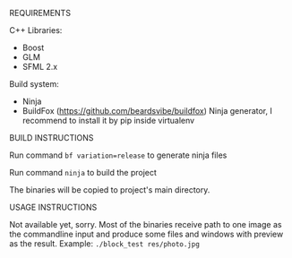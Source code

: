 REQUIREMENTS

C++ Libraries:
  * Boost
  * GLM
  * SFML 2.x

Build system:
  * Ninja
  * BuildFox (https://github.com/beardsvibe/buildfox) Ninja generator, I recommend to install it
    by pip inside virtualenv



BUILD INSTRUCTIONS

Run command `bf variation=release` to generate ninja files

Run command `ninja` to build the project

The binaries will be copied to project's main directory.



USAGE INSTRUCTIONS

Not available yet, sorry. Most of the binaries receive path to one image as the commandline input
and produce some files and windows with preview as the result.
Example:
`./block_test res/photo.jpg`
